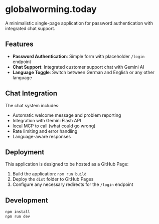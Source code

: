 
# globalworming.today

A minimalistic single-page application for password authentication with integrated chat support.

## Features

- **Password Authentication**: Simple form with placeholder `/login` endpoint
- **Chat Support**: Integrated customer support chat with Gemini AI
- **Language Toggle**: Switch between German and English or any other language

## Chat Integration

The chat system includes:

- Automatic welcome message and problem reporting
- Integration with Gemini Flash API
- local MCP to call (what could go wrong)
- Rate limiting and error handling
- Language-aware responses

## Deployment

This application is designed to be hosted as a GitHub Page:

1. Build the application: `npm run build`
2. Deploy the `dist` folder to GitHub Pages
3. Configure any necessary redirects for the `/login` endpoint

## Development

```bash
npm install
npm run dev
```